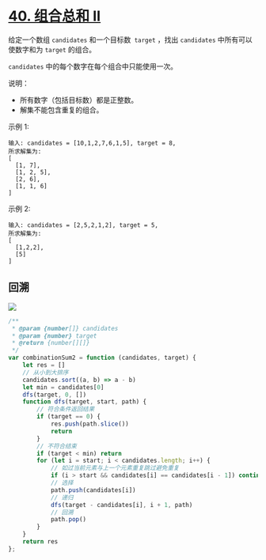 # [40. 组合总和 II](https://leetcode-cn.com/problems/combination-sum-ii/)

给定一个数组 `candidates` 和一个目标数` target` ，找出 `candidates` 中所有可以使数字和为 `target` 的组合。

`candidates` 中的每个数字在每个组合中只能使用一次。

说明：

- 所有数字（包括目标数）都是正整数。
- 解集不能包含重复的组合。 

示例 1:
```
输入: candidates = [10,1,2,7,6,1,5], target = 8,
所求解集为:
[
  [1, 7],
  [1, 2, 5],
  [2, 6],
  [1, 1, 6]
]
```
示例 2:
```
输入: candidates = [2,5,2,1,2], target = 5,
所求解集为:
[
  [1,2,2],
  [5]
]
```

## 回溯 

![](https://pic.leetcode-cn.com/a470bcb582807c465ec03accfb29f204caab1438750e6fc5b029eb22700d7079-40-2.png)

```js
/**
 * @param {number[]} candidates
 * @param {number} target
 * @return {number[][]}
 */
var combinationSum2 = function (candidates, target) {
    let res = []
    // 从小到大排序
    candidates.sort((a, b) => a - b)
    let min = candidates[0]
    dfs(target, 0, [])
    function dfs(target, start, path) {
      	// 符合条件返回结果
        if (target == 0) {
            res.push(path.slice())
            return
        }
      	// 不符合结束
        if (target < min) return
        for (let i = start; i < candidates.length; i++) {
          	// 如过当前元素与上一个元素重复跳过避免重复
            if (i > start && candidates[i] == candidates[i - 1]) continue
          	// 选择
            path.push(candidates[i])
          	// 递归
            dfs(target - candidates[i], i + 1, path)
          	// 回溯
            path.pop()
        }
    }
    return res
};
```
